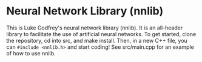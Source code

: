 # Neural Network Library (nnlib)

This is Luke Godfrey's neural network library (nnlib). It is an all-header library to facilitate the use of artificial neural networks.
To get started, clone the repository, cd into src, and make install. Then, in a new C++ file, you can `#include <nnlib.h>` and start coding!
See src/main.cpp for an example of how to use nnlib.
